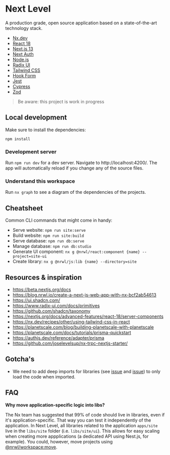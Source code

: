 # Next Level

A production grade, open source application based on a state-of-the-art technology stack.

- [Nx.dev](https://nx.dev)
- [React 18](https://react.dev/)
- [Next.js 13](https://nextjs.org/)
- [Next Auth](https://next-auth.js.org/)
- [Node.js](https://nodejs.org/en)
- [Radix UI](https://www.radix-ui.com/)
- [Tailwind CSS](https://tailwindcss.com/)
- [Hook Form](https://react-hook-form.com/)
- [Jest](https://jestjs.io/)
- [Cypress](https://www.cypress.io/)
- [Zod](https://github.com/colinhacks/zod)

> Be aware: this project is work in progress

## Local development

Make sure to install the dependencies:

`npm install`

### Development server

Run `npm run dev` for a dev server. Navigate to http://localhost:4200/. The app will automatically reload if you change any of the source files.

### Understand this workspace

Run `nx graph` to see a diagram of the dependencies of the projects.

## Cheatsheet

Common CLI commands that might come in handy:

- Serve website: `npm run site:serve`
- Build website: `npm run site:build`
- Serve database: `npm run db:serve`
- Manage database: `npm run db:studio`
- Generate UI component: `nx g @nrwl/react:component {name} --project=site-ui`
- Create library: `nx g @nrwl/js:lib {name} --directory=site`

## Resources & inspiration

- https://beta.nextjs.org/docs
- https://blog.nrwl.io/create-a-next-js-web-app-with-nx-bcf2ab54613
- https://ui.shadcn.com/
- https://www.radix-ui.com/docs/primitives
- https://github.com/shadcn/taxonomy
- https://nextjs.org/docs/advanced-features/react-18/server-components
- https://nx.dev/recipes/other/using-tailwind-css-in-react
- https://planetscale.com/blog/building-planetscale-with-planetscale
- https://planetscale.com/docs/tutorials/prisma-quickstart
- https://authjs.dev/reference/adapter/prisma
- https://github.com/joselevelsup/nx-trpc-nextjs-starter/

## Gotcha's

- We need to add deep imports for libraries (see [issue](https://github.com/nrwl/nx/issues/3069) and [issue](https://github.com/vercel/next.js/issues/12557#issuecomment-1427088366)) to only load the code when imported.

## FAQ

**Why move application-specific logic into libs?**

The Nx team has suggested that 99% of code should live in libraries, even if it's application-specific. That way you can test it independently of the application. In Next Level, all libraries related to the application `apps/site` live in the `libs/site` folder (i.e. `libs/site/ui`). This allows for easy scaling when creating more appplications (a dedicated API using Nest.js, for example). You could, however, move projects using [@nrwl/workspace:move](https://nx.dev/packages/workspace/generators/move).
